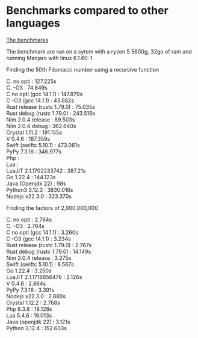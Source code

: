 # Benchmarks compared to other languages

[The benchmarks](https://github.com/Vinz2008/Language-benchmarks)

The benchmark are run on a sytem with a ryzen 5 5600g, 32go of ram and running Manjaro with linux 6.1.60-1.

Finding the 50th Fibonacci number using a recursive function

C. no opti : 127.225s  
C. -O3 : 74.849s  
C no opti (gcc 14.1.1) : 147.879s  
C -O3 (gcc 14.1.1) : 43.682s  
Rust release (rustc 1.79.0) : 75.035s  
Rust debug (rustc 1.79.0) : 243.516s  
Nim 2.0.4 release :  89.503s  
Nim 2.0.4 debug : 362.640s  
Crystal 1.11.2 : 191.155s  
V 0.4.6 : 187.359s   
Swift (swiftc 5.10.1) : 473.061s  
PyPy 7.3.16 : 346.977s  
Php :   
Lua :   
LuaJIT 2.1.1702233742 : 387.21s   
Go 1.22.4 : 144.123s  
Java (Openjdk 22) : 98s  
Python3 3.12.3 : 3830.016s  
Nodejs v22.3.0 : 323.370s  

Finding the factors of 2,000,000,000

C. no opti : 2.784s  
C. -O3 : 2.764s  
C no opti (gcc 14.1.1) : 3.260s  
C -O3 (gcc 14.1.1) : 3.234s  
Rust release (rustc 1.79.0) : 2.767s  
Rust debug (rustc 1.79.0) : 14.149s  
Nim 2.0.4 release : 3.275s  
Swift (swiftc 5.10.1) : 8.567s  
Go 1.22.4 : 3.250s  
LuaJIT 2.1.1716656478 : 2.126s  
V 0.4.6 : 2.864s    
PyPy 7.3.16 : 3.391s  
Nodejs v22.3.0 : 2.880s  
Crystal 1.12.2 : 2.768s  
Php 8.3.8 : 18.128s  
Lua 5.4.6 : 19.013s  
Java (openjdk 22) : 3.121s  
Python 3.12.4 : 152.603s 